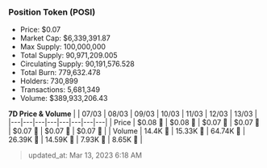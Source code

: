 
  ### Position Token (POSI)
  - Price: $0.07
  - Market Cap: $6,339,391.87
  - Max Supply: 100,000,000
  - Total Supply: 90,971,209.005
  - Circulating Supply: 90,191,576.528
  - Total Burn: 779,632.478
  - Holders: 730,899
  - Transactions: 5,681,349
  - Volume: $389,933,206.43

  **7D Price & Volume**
  | | 07&#x2F;03 | 08&#x2F;03 | 09&#x2F;03 | 10&#x2F;03 | 11&#x2F;03 | 12&#x2F;03 | 13&#x2F;03 |
  |---|---|---|---|---|---|---|---|
  | Price | $0.08 🔻 | $0.08 🔻 | $0.07 🔻 | $0.07 🔻 | $0.07 🔻 | $0.07 🔻 | $0.07 🚀 |
  | Volume | 14.4K 🚀 | 15.33K 🚀 | 64.74K 🚀 | 26.39K 🔻 | 14.59K 🔻 | 7.93K 🔻 | 8.65K 🚀 |

  > updated_at: Mar 13, 2023 6:18 AM
